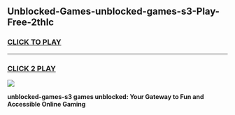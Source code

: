 
## Unblocked-Games-unblocked-games-s3-Play-Free-2thlc
<h3>
<a href="https://premium76.site?title=unblocked-games-s3&ref=10A">CLICK TO PLAY</a></h3>
<hr>

<h3>
<a href="https://premium76.site?title=unblocked-games-s3&ref=10A">CLICK 2 PLAY</a>
  
</h3>

<a href="https://premium76.site?title=unblocked-games-s3&ref=10A"><img src="https://clearcache.store/games.png"></a>


**unblocked-games-s3 games unblocked: Your Gateway to Fun and Accessible Online Gaming**
